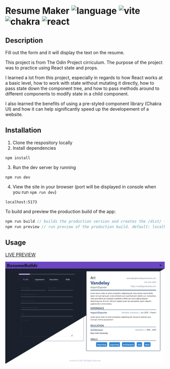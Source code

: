 # Resume Maker ![language](https://img.shields.io/github/languages/top/nronzel/resume-maker) ![vite](https://img.shields.io/badge/Build-Vite-ffc51d) ![chakra](https://img.shields.io/badge/UI-Chakra%20UI-3cc7bd) ![react](https://img.shields.io/badge/Framework-React-149eca)

## Description

Fill out the form and it will display the text on the resume.

This project is from The Odin Project cirriculum. The purpose of the project was to practice using React state and props.

I learned a lot from this project, especially in regards to how React works at a basic level, how to work with state without mutating it directly, how to pass state down the component tree, and how to pass methods around to different components to modify state in a child component.

I also learned the benefits of using a pre-styled component library (Chakra UI) and how it can help significantly speed up the developement of a website.

## Installation

1. Clone the respository locally
2. Install dependencies

```
npm install
```

3. Run the dev server by running

```
npm run dev
```

4. View the site in your browser (port will be displayed in console when you run `npm run dev`)

```
localhost:5173
```

To build and preview the production build of the app:

```js
npm run build // builds the production version and creates the /dist/ folder
npm run preview // run preview of the production build. default: localhost:4173
```

## Usage

[LIVE PREVIEW](https://nronzel.github.io/resume-maker/)

![screenshot](./public/screenshot.png)
